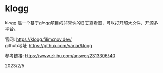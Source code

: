 # klogg

klogg 是一个基于glogg项目的非常快的日志查看器，可以打开超大文件，开源多平台。  

官网: https://klogg.filimonov.dev/  
github地址: https://github.com/variar/klogg  


参考链接: https://www.zhihu.com/answer/2313306540  


2023/2/5  
